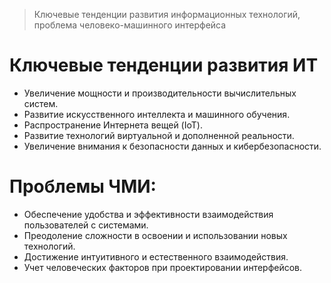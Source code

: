 > Ключевые тенденции развития информационных технологий, проблема человеко-машинного интерфейса

# Ключевые тенденции развития ИТ
- Увеличение мощности и производительности вычислительных систем.
- Развитие искусственного интеллекта и машинного обучения.
- Распространение Интернета вещей (IoT).
- Развитие технологий виртуальной и дополненной реальности.
- Увеличение внимания к безопасности данных и кибербезопасности.
# Проблемы ЧМИ:
- Обеспечение удобства и эффективности взаимодействия пользователей с системами.
- Преодоление сложности в освоении и использовании новых технологий.
- Достижение интуитивного и естественного взаимодействия.
- Учет человеческих факторов при проектировании интерфейсов.
